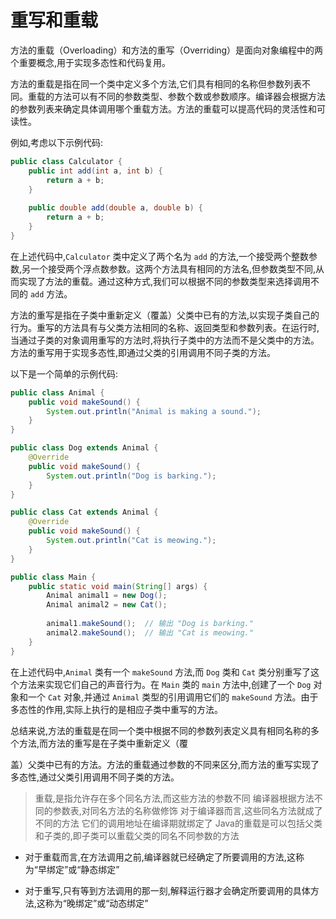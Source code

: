 # 重写和重载

方法的重载（Overloading）和方法的重写（Overriding）是面向对象编程中的两个重要概念,用于实现多态性和代码复用。

方法的重载是指在同一个类中定义多个方法,它们具有相同的名称但参数列表不同。重载的方法可以有不同的参数类型、参数个数或参数顺序。编译器会根据方法的参数列表来确定具体调用哪个重载方法。方法的重载可以提高代码的灵活性和可读性。

例如,考虑以下示例代码:

```java
public class Calculator {
    public int add(int a, int b) {
        return a + b;
    }
    
    public double add(double a, double b) {
        return a + b;
    }
}
```

在上述代码中,`Calculator` 类中定义了两个名为 `add` 的方法,一个接受两个整数参数,另一个接受两个浮点数参数。这两个方法具有相同的方法名,但参数类型不同,从而实现了方法的重载。通过这种方式,我们可以根据不同的参数类型来选择调用不同的 `add` 方法。

方法的重写是指在子类中重新定义（覆盖）父类中已有的方法,以实现子类自己的行为。重写的方法具有与父类方法相同的名称、返回类型和参数列表。在运行时,当通过子类的对象调用重写的方法时,将执行子类中的方法而不是父类中的方法。方法的重写用于实现多态性,即通过父类的引用调用不同子类的方法。

以下是一个简单的示例代码:

```java
public class Animal {
    public void makeSound() {
        System.out.println("Animal is making a sound.");
    }
}

public class Dog extends Animal {
    @Override
    public void makeSound() {
        System.out.println("Dog is barking.");
    }
}

public class Cat extends Animal {
    @Override
    public void makeSound() {
        System.out.println("Cat is meowing.");
    }
}

public class Main {
    public static void main(String[] args) {
        Animal animal1 = new Dog();
        Animal animal2 = new Cat();
        
        animal1.makeSound();  // 输出 "Dog is barking."
        animal2.makeSound();  // 输出 "Cat is meowing."
    }
}
```

在上述代码中,`Animal` 类有一个 `makeSound` 方法,而 `Dog` 类和 `Cat` 类分别重写了这个方法来实现它们自己的声音行为。在 `Main` 类的 `main` 方法中,创建了一个 `Dog` 对象和一个 `Cat` 对象,并通过 `Animal` 类型的引用调用它们的 `makeSound` 方法。由于多态性的作用,实际上执行的是相应子类中重写的方法。

总结来说,方法的重载是在同一个类中根据不同的参数列表定义具有相同名称的多个方法,而方法的重写是在子类中重新定义（覆

盖）父类中已有的方法。方法的重载通过参数的不同来区分,而方法的重写实现了多态性,通过父类引用调用不同子类的方法。

> 重载,是指允许存在多个同名方法,而这些方法的参数不同
编译器根据方法不同的参数表,对同名方法的名称做修饰
对于编译器而言,这些同名方法就成了不同的方法
它们的调用地址在编译期就绑定了
Java的重载是可以包括父类和子类的,即子类可以重载父类的同名不同参数的方法

- 对于重载而言,在方法调用之前,编译器就已经确定了所要调用的方法,这称为“早绑定”或“静态绑定”

- 对于重写,只有等到方法调用的那一刻,解释运行器才会确定所要调用的具体方法,这称为“晚绑定”或“动态绑定”
